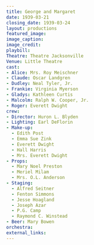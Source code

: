 ```yaml
---
title: George and Margaret
date: 1939-03-21
closing_date: 1939-03-24
layout: productions
featured_image:
image_caption:
image_credit:
playbill:
Theatre: Theatre Jacksonville
Venue: Little Theatre
cast:
- Alice: Mrs. Roy Meischner
- Claude: Oscar Landgren
- Dudley: Neal Tyler, Jr.
- Frankie: Virginia Myerson
- Gladys: Kathleen Curtis
- Malcolm: Ralph W. Cooper, Jr.
- Roger: Everett Dwight
crew:
- Director: Huron L. Blyden
- Lighting: Earl DeFlorin
- Make-up:
  - Edith Post
  - Emma Sue Zink
  - Everett Dwight
  - Hall Harris
  - Mrs. Everett Dwight
- Props:
  - Mary Noel Preston
  - Meriel Milam
  - Mrs. O.L. Anderson
- Staging:
  - Alfred Seitner
  - Fenton Simmons
  - Jesse Hoagland
  - Joseph Azar
  - P.G. Camp
  - Raymond C. Winstead
- Beer: Mary Bowen
orchestra:
external_links:
---
```



